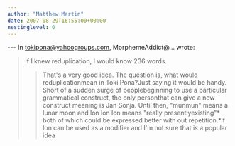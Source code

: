 ```yaml
---
author: "Matthew Martin"
date: 2007-08-29T16:55:00+00:00
nestinglevel: 0
---
```

\---
 In [tokipona@yahoogroups.com](mailto://tokipona@yahoogroups.com), MorphemeAddict@... wrote:

> 
> If I knew reduplication, I would know 236 words.
>> That's a very good idea. The question is, what would reduplicationmean in
> Toki Pona?Just saying it would be handy. Short of a sudden surge of peoplebeginning to use a particular grammatical construct, the only personthat can give a new construct meaning is Jan Sonja. Until then, "munmun" means a lunar moon and lon lon lon means "really presentlyexisting"\* both of which could be expressed better with out repetition.\*if lon can be used as a modifier and I'm not sure that is a popular idea